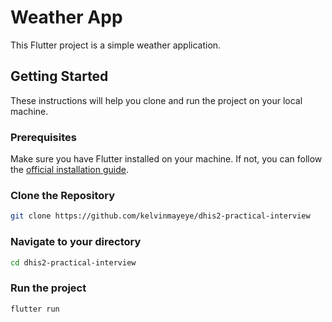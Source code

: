 # Weather App

This Flutter project is a simple weather application.

## Getting Started

These instructions will help you clone and run the project on your local machine.

### Prerequisites

Make sure you have Flutter installed on your machine. If not, you can follow the [official installation guide](https://flutter.dev/docs/get-started/install).

### Clone the Repository

```bash
git clone https://github.com/kelvinmayeye/dhis2-practical-interview
```

### Navigate to your directory
```bash
cd dhis2-practical-interview
```

### Run the project 
```bash
flutter run
```
